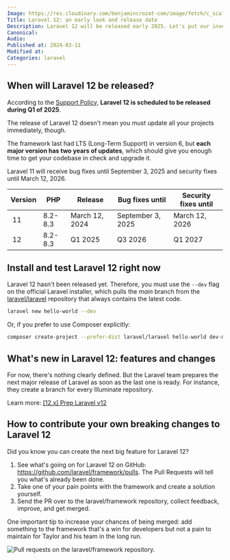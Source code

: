 ```yaml
---
Image: https://res.cloudinary.com/benjamincrozat-com/image/fetch/c_scale,f_webp,q_auto,w_1200/https://github.com/benjamincrozat/content/assets/3613731/41f6ddb6-f250-4268-bbf0-2060e0306abf
Title: Laravel 12: an early look and release date
Description: Laravel 12 will be released early 2025. Let's put our investigator hat and see what we can find out about this new major version.
Canonical: 
Audio:
Published at: 2024-03-11
Modified at:
Categories: laravel
---
```


## When will Laravel 12 be released?

According to the [Support Policy](https://laravel.com/docs/11.x/releases#support-policy), **Laravel 12 is scheduled to be released during Q1 of 2025**.

The release of Laravel 12 doesn't mean you must update all your projects immediately, though.

The framework last had LTS (Long-Term Support) in version 6, but **each major version has two years of updates**, which should give you enough time to get your codebase in check and upgrade it.

Laravel 11 will receive bug fixes until September 3, 2025 and security fixes until March 12, 2026.

| Version | PHP | Release | Bug fixes until | Security fixes until |
| ------- | --- | ------- | --------------- | -------------------- |
| 11 | 8.2-8.3 | March 12, 2024 | September 3, 2025 | March 12, 2026 |
| 12 | 8.2-8.3 | Q1 2025 | Q3 2026 | Q1 2027 |

## Install and test Laravel 12 right now

Laravel 12 hasn't been released yet. Therefore, you must use the `--dev` flag on the official Laravel installer, which pulls the *main* branch from the [laravel/laravel](https://github.com/laravel/laravel) repository that always contains the latest code.

```bash
laravel new hello-world --dev
```

Or, if you prefer to use Composer explicitly:

```bash
composer create-project --prefer-dist laravel/laravel hello-world dev-master
```

## What's new in Laravel 12: features and changes

For now, there's nothing clearly defined. But the Laravel team prepares the next major release of Laravel as soon as the last one is ready. For instance, they create a branch for every Illuminate repository.

Learn more: [[12.x] Prep Laravel v12](https://github.com/laravel/framework/pull/50406/files)

## How to contribute your own breaking changes to Laravel 12

Did you know you can create the next big feature for Laravel 12?

1. See what's going on for Laravel 12 on GitHub: https://github.com/laravel/framework/pulls. The Pull Requests will tell you what's already been done.
2. Take one of your pain points with the framework and create a solution yourself.
3. Send the PR over to the laravel/framework repository, collect feedback, improve, and get merged.

One important tip to increase your chances of being merged: add something to the framework that's a win for developers but not a pain to maintain for Taylor and his team in the long run.

![Pull requests on the laravel/framework repository.](https://res.cloudinary.com/benjamincrozat-com/image/fetch/c_scale,f_webp,q_auto,w_1200/https://github.com/benjamincrozat/content/assets/3613731/44dfb5ba-e11a-45a2-be93-bd689bfe891e)
